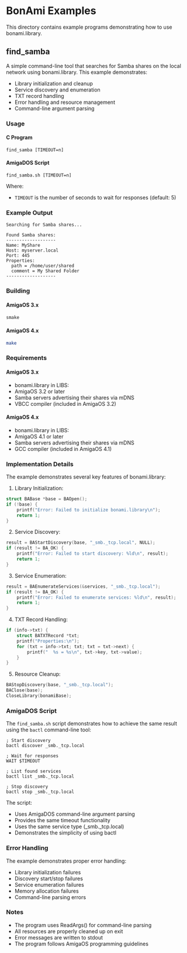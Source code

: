 # BonAmi Examples

This directory contains example programs demonstrating how to use bonami.library.

## find_samba

A simple command-line tool that searches for Samba shares on the local network using bonami.library. This example demonstrates:
- Library initialization and cleanup
- Service discovery and enumeration
- TXT record handling
- Error handling and resource management
- Command-line argument parsing

### Usage

#### C Program
```
find_samba [TIMEOUT=n]
```

#### AmigaDOS Script
```
find_samba.sh [TIMEOUT=n]
```

Where:
- `TIMEOUT` is the number of seconds to wait for responses (default: 5)

### Example Output

```
Searching for Samba shares...

Found Samba shares:
-------------------
Name: MyShare
Host: myserver.local
Port: 445
Properties:
  path = /home/user/shared
  comment = My Shared Folder
-------------------
```

### Building

#### AmigaOS 3.x
```bash
smake
```

#### AmigaOS 4.x
```bash
make
```

### Requirements

#### AmigaOS 3.x
- bonami.library in LIBS:
- AmigaOS 3.2 or later
- Samba servers advertising their shares via mDNS
- VBCC compiler (included in AmigaOS 3.2)

#### AmigaOS 4.x
- bonami.library in LIBS:
- AmigaOS 4.1 or later
- Samba servers advertising their shares via mDNS
- GCC compiler (included in AmigaOS 4.1)

### Implementation Details

The example demonstrates several key features of bonami.library:

1. Library Initialization:
```c
struct BABase *base = BAOpen();
if (!base) {
    printf("Error: Failed to initialize bonami.library\n");
    return 1;
}
```

2. Service Discovery:
```c
result = BAStartDiscovery(base, "_smb._tcp.local", NULL);
if (result != BA_OK) {
    printf("Error: Failed to start discovery: %ld\n", result);
    return 1;
}
```

3. Service Enumeration:
```c
result = BAEnumerateServices(&services, "_smb._tcp.local");
if (result != BA_OK) {
    printf("Error: Failed to enumerate services: %ld\n", result);
    return 1;
}
```

4. TXT Record Handling:
```c
if (info->txt) {
    struct BATXTRecord *txt;
    printf("Properties:\n");
    for (txt = info->txt; txt; txt = txt->next) {
        printf("  %s = %s\n", txt->key, txt->value);
    }
}
```

5. Resource Cleanup:
```c
BAStopDiscovery(base, "_smb._tcp.local");
BAClose(base);
CloseLibrary(bonamiBase);
```

### AmigaDOS Script

The `find_samba.sh` script demonstrates how to achieve the same result using the `bactl` command-line tool:

```amigados
; Start discovery
bactl discover _smb._tcp.local

; Wait for responses
WAIT $TIMEOUT

; List found services
bactl list _smb._tcp.local

; Stop discovery
bactl stop _smb._tcp.local
```

The script:
- Uses AmigaDOS command-line argument parsing
- Provides the same timeout functionality
- Uses the same service type (_smb._tcp.local)
- Demonstrates the simplicity of using bactl

### Error Handling

The example demonstrates proper error handling:
- Library initialization failures
- Discovery start/stop failures
- Service enumeration failures
- Memory allocation failures
- Command-line parsing errors

### Notes

- The program uses ReadArgs() for command-line parsing
- All resources are properly cleaned up on exit
- Error messages are written to stdout
- The program follows AmigaOS programming guidelines 
